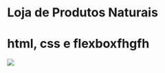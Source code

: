 # Loja de Produtos Naturais

# html, css e flexboxfhgfh
<img src="https://raw.githubusercontent.com/dieegobs/loja-de-produtos-naturais/refs/heads/main/images/Site.png"/>


